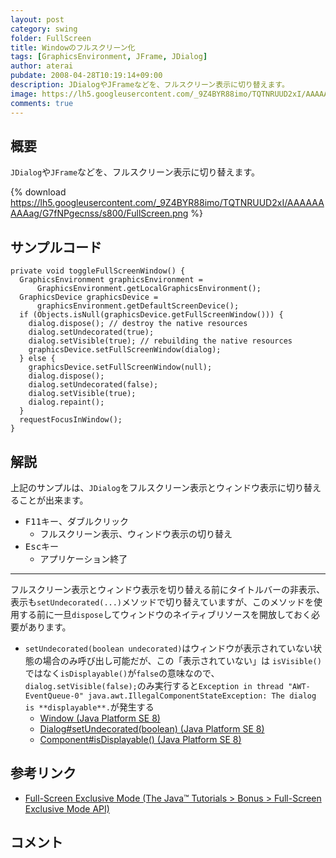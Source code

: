 ```yaml
---
layout: post
category: swing
folder: FullScreen
title: Windowのフルスクリーン化
tags: [GraphicsEnvironment, JFrame, JDialog]
author: aterai
pubdate: 2008-04-28T10:19:14+09:00
description: JDialogやJFrameなどを、フルスクリーン表示に切り替えます。
image: https://lh5.googleusercontent.com/_9Z4BYR88imo/TQTNRUUD2xI/AAAAAAAAAag/G7fNPgecnss/s800/FullScreen.png
comments: true
---
```

## 概要
`JDialog`や`JFrame`などを、フルスクリーン表示に切り替えます。

{% download https://lh5.googleusercontent.com/_9Z4BYR88imo/TQTNRUUD2xI/AAAAAAAAAag/G7fNPgecnss/s800/FullScreen.png %}

## サンプルコード
<pre class="prettyprint"><code>private void toggleFullScreenWindow() {
  GraphicsEnvironment graphicsEnvironment =
      GraphicsEnvironment.getLocalGraphicsEnvironment();
  GraphicsDevice graphicsDevice =
      graphicsEnvironment.getDefaultScreenDevice();
  if (Objects.isNull(graphicsDevice.getFullScreenWindow())) {
    dialog.dispose(); // destroy the native resources
    dialog.setUndecorated(true);
    dialog.setVisible(true); // rebuilding the native resources
    graphicsDevice.setFullScreenWindow(dialog);
  } else {
    graphicsDevice.setFullScreenWindow(null);
    dialog.dispose();
    dialog.setUndecorated(false);
    dialog.setVisible(true);
    dialog.repaint();
  }
  requestFocusInWindow();
}
</code></pre>

## 解説
上記のサンプルは、`JDialog`をフルスクリーン表示とウィンドウ表示に切り替えることが出来ます。

- <kbd>F11</kbd>キー、ダブルクリック
    - フルスクリーン表示、ウィンドウ表示の切り替え
- <kbd>Esc</kbd>キー
    - アプリケーション終了

<!-- dummy comment line for breaking list -->

- - - -
フルスクリーン表示とウィンドウ表示を切り替える前にタイトルバーの非表示、表示も`setUndecorated(...)`メソッドで切り替えていますが、このメソッドを使用する前に一旦`dispose`してウィンドウのネイティブリソースを開放しておく必要があります。

- `setUndecorated(boolean undecorated)`はウィンドウが表示されていない状態の場合のみ呼び出し可能だが、この「表示されていない」は `isVisible()`ではなく`isDisplayable()`が`false`の意味なので、`dialog.setVisible(false);`のみ実行すると`Exception in thread "AWT-EventQueue-0" java.awt.IllegalComponentStateException: The dialog is **displayable**.`が発生する
    - [Window (Java Platform SE 8)](https://docs.oracle.com/javase/jp/8/docs/api/java/awt/Window.html#dispose--)
    - [Dialog#setUndecorated(boolean) (Java Platform SE 8)](https://docs.oracle.com/javase/jp/8/docs/api/java/awt/Dialog.html#setUndecorated-boolean-)
    - [Component#isDisplayable() (Java Platform SE 8)](https://docs.oracle.com/javase/jp/8/docs/api/java/awt/Component.html#isDisplayable--)

<!-- dummy comment line for breaking list -->

## 参考リンク
- [Full-Screen Exclusive Mode (The Java™ Tutorials > Bonus > Full-Screen Exclusive Mode API)](https://docs.oracle.com/javase/tutorial/extra/fullscreen/exclusivemode.html)

<!-- dummy comment line for breaking list -->

## コメント
